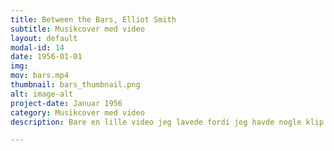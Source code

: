 ```yaml
---
title: Between the Bars, Elliot Smith
subtitle: Musikcover med video
layout: default
modal-id: 14
date: 1956-01-01
img: 
mov: bars.mp4
thumbnail: bars_thumbnail.png
alt: image-alt
project-date: Januar 1956
category: Musikcover med video
description: Bare en lille video jeg lavede fordi jeg havde nogle klip der gjorde mig glad at kigge på. 

---
```

